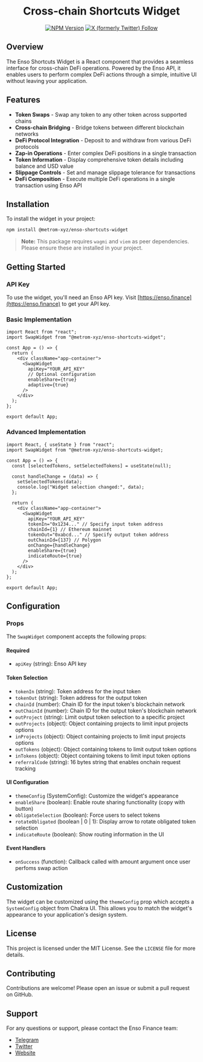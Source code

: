 <div align="center">

# Cross-chain Shortcuts Widget

[![NPM Version](https://img.shields.io/npm/v/%40ensofinance%2Fshortcuts-widget)](https://www.npmjs.com/package/%40ensofinance%2Fshortcuts-widget)
[![X (formerly Twitter) Follow](https://img.shields.io/twitter/follow/EnsoBuild)](https://twitter.com/EnsoBuild)

</div>

## Overview

The Enso Shortcuts Widget is a React component that provides a seamless interface for cross-chain DeFi operations. Powered by the Enso API, it enables users to perform complex DeFi actions through a simple, intuitive UI without leaving your application.

## Features

- **Token Swaps** - Swap any token to any other token across supported chains
- **Cross-chain Bridging** - Bridge tokens between different blockchain networks
- **DeFi Protocol Integration** - Deposit to and withdraw from various DeFi protocols
- **Zap-in Operations** - Enter complex DeFi positions in a single transaction
- **Token Information** - Display comprehensive token details including balance and USD value
- **Slippage Controls** - Set and manage slippage tolerance for transactions
- **DeFi Composition** - Execute multiple DeFi operations in a single transaction using Enso API

## Installation

To install the widget in your project:

```bash
npm install @metrom-xyz/enso-shortcuts-widget
```

> **Note:** This package requires `wagmi` and `viem` as peer dependencies. Please ensure these are installed in your project.

## Getting Started

### API Key

To use the widget, you'll need an Enso API key. Visit [https://enso.finance](https://enso.finance) to get your API key.

### Basic Implementation

```tsx
import React from "react";
import SwapWidget from "@metrom-xyz/enso-shortcuts-widget";

const App = () => {
  return (
    <div className="app-container">
      <SwapWidget
        apiKey="YOUR_API_KEY"
        // Optional configuration
        enableShare={true}
        adaptive={true}
      />
    </div>
  );
};

export default App;
```

### Advanced Implementation

```tsx
import React, { useState } from "react";
import SwapWidget from "@metrom-xyz/enso-shortcuts-widget;

const App = () => {
  const [selectedTokens, setSelectedTokens] = useState(null);

  const handleChange = (data) => {
    setSelectedTokens(data);
    console.log("Widget selection changed:", data);
  };

  return (
    <div className="app-container">
      <SwapWidget
        apiKey="YOUR_API_KEY"
        tokenIn="0x1234..." // Specify input token address
        chainId={1} // Ethereum mainnet
        tokenOut="0xabcd..." // Specify output token address
        outChainId={137} // Polygon
        onChange={handleChange}
        enableShare={true}
        indicateRoute={true}
      />
    </div>
  );
};

export default App;
```

## Configuration

### Props

The `SwapWidget` component accepts the following props:

#### Required

- `apiKey` (string): Enso API key

#### Token Selection

- `tokenIn` (string): Token address for the input token
- `tokenOut` (string): Token address for the output token
- `chainId` (number): Chain ID for the input token's blockchain network
- `outChainId` (number): Chain ID for the output token's blockchain network
- `outProject` (string): Limit output token selection to a specific project
- `outProjects` (object): Object containing projects to limit input projects options
- `inProjects` (object): Object containing projects to limit input projects options
- `outTokens` (object): Object containing tokens to limit output token options
- `inTokens` (object): Object containing tokens to limit input token options
- `referralCode` (string): 16 bytes string that enables onchain request tracking

#### UI Configuration

- `themeConfig` (SystemConfig): Customize the widget's appearance
- `enableShare` (boolean): Enable route sharing functionality (copy with button)
- `obligateSelection` (boolean): Force users to select tokens
- `rotateObligated` (boolean | 0 | 1): Display arrow to rotate obligated token selection
- `indicateRoute` (boolean): Show routing information in the UI

#### Event Handlers

- `onSuccess` (function): Callback called with amount argument once user perfoms swap action

## Customization

The widget can be customized using the `themeConfig` prop which accepts a `SystemConfig` object from Chakra UI. This allows you to match the widget's appearance to your application's design system.

## License

This project is licensed under the MIT License. See the `LICENSE` file for more details.

## Contributing

Contributions are welcome! Please open an issue or submit a pull request on GitHub.

## Support

For any questions or support, please contact the Enso Finance team:

- [Telegram](https://t.me/Enso_shortcuts)
- [Twitter](https://twitter.com/EnsoBuild)
- [Website](https://enso.finance)
